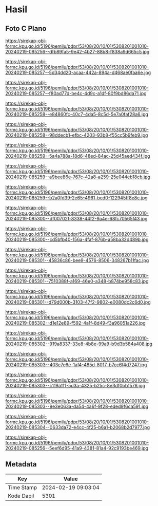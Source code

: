 # Hasil

## Foto C Plano

https://sirekap-obj-formc.kpu.go.id/5196/pemilu/pdpr/53/08/20/10/01/5308201001010-20240219-085256--dfb89fa5-9e42-4b27-88b8-f838a9d665c5.jpg

https://sirekap-obj-formc.kpu.go.id/5196/pemilu/pdpr/53/08/20/10/01/5308201001010-20240219-085257--5d34dd20-acaa-442a-894a-d468ae0faa6e.jpg

https://sirekap-obj-formc.kpu.go.id/5196/pemilu/pdpr/53/08/20/10/01/5308201001010-20240219-085257--f80ad77d-be4c-4d9c-a1df-80f9bd86da71.jpg

https://sirekap-obj-formc.kpu.go.id/5196/pemilu/pdpr/53/08/20/10/01/5308201001010-20240219-085258--e84860fc-40c7-4da5-8c5d-5e7a0faf28a6.jpg

https://sirekap-obj-formc.kpu.go.id/5196/pemilu/pdpr/53/08/20/10/01/5308201001010-20240219-085258--98ddecb1-efbc-4203-93b8-f55cc5b9feb9.jpg

https://sirekap-obj-formc.kpu.go.id/5196/pemilu/pdpr/53/08/20/10/01/5308201001010-20240219-085259--5a4a788a-18d6-48ed-84ac-25d45aed434f.jpg

https://sirekap-obj-formc.kpu.go.id/5196/pemilu/pdpr/53/08/20/10/01/5308201001010-20240219-085259--a9bee86e-767c-42a8-a259-25e044eb18cb.jpg

https://sirekap-obj-formc.kpu.go.id/5196/pemilu/pdpr/53/08/20/10/01/5308201001010-20240219-085259--b2a0fd39-2e65-4961-bcd0-122945ff8e8c.jpg

https://sirekap-obj-formc.kpu.go.id/5196/pemilu/pdpr/53/08/20/10/01/5308201001010-20240219-085300--df00702f-8338-44f2-9a4e-68fc70565f43.jpg

https://sirekap-obj-formc.kpu.go.id/5196/pemilu/pdpr/53/08/20/10/01/5308201001010-20240219-085300--cd5bfb40-156a-4faf-876b-a58ba32d489b.jpg

https://sirekap-obj-formc.kpu.go.id/5196/pemilu/pdpr/53/08/20/10/01/5308201001010-20240219-085301--45836c86-bee9-4576-8506-348267b11fac.jpg

https://sirekap-obj-formc.kpu.go.id/5196/pemilu/pdpr/53/08/20/10/01/5308201001010-20240219-085301--7510388f-a169-46e0-a348-b874be958c83.jpg

https://sirekap-obj-formc.kpu.go.id/5196/pemilu/pdpr/53/08/20/10/01/5308201001010-20240219-085301--d79d000b-3103-47f2-9802-e0080dc2c6d0.jpg

https://sirekap-obj-formc.kpu.go.id/5196/pemilu/pdpr/53/08/20/10/01/5308201001010-20240219-085302--d1e12e89-f592-4a1f-8d49-f3a96051a226.jpg

https://sirekap-obj-formc.kpu.go.id/5196/pemilu/pdpr/53/08/20/10/01/5308201001010-20240219-085302--919a8337-33e8-4b8e-99a9-b9d3b584a408.jpg

https://sirekap-obj-formc.kpu.go.id/5196/pemilu/pdpr/53/08/20/10/01/5308201001010-20240219-085303--403c7e6e-1af4-485d-8017-b7cc6f4d7247.jpg

https://sirekap-obj-formc.kpu.go.id/5196/pemilu/pdpr/53/08/20/10/01/5308201001010-20240219-085303--c119a111-5d3a-4325-b25c-8e3df0bb1576.jpg

https://sirekap-obj-formc.kpu.go.id/5196/pemilu/pdpr/53/08/20/10/01/5308201001010-20240219-085303--9e3e063a-da54-4a6f-9f28-eded9f6ca591.jpg

https://sirekap-obj-formc.kpu.go.id/5196/pemilu/pdpr/53/08/20/10/01/5308201001010-20240219-085304--0633da72-e4cc-4f25-b6a1-b2068b2d7977.jpg

https://sirekap-obj-formc.kpu.go.id/5196/pemilu/pdpr/53/08/20/10/01/5308201001010-20240219-085256--5eef6d95-41a9-4381-81a4-92c9193be469.jpg


## Metadata

| Key        | Value               |
| ---------- | ------------------- |
| Time Stamp | 2024-02-19 09:03:04 |
| Kode Dapil | 5301                |




